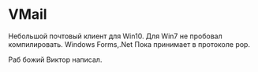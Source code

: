 # VMail
Небольшой почтовый клиент для Win10.
Для Win7 не пробовал компилировать.
Windows Forms,.Net
Пока принимает в протоколе pop.

Раб божий Виктор написал.

